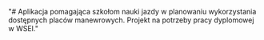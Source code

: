 "# Aplikacja pomagająca szkołom nauki jazdy w planowaniu wykorzystania dostępnych placów manewrowych. Projekt na potrzeby pracy dyplomowej w WSEI." 
